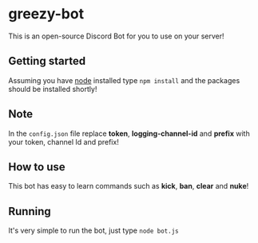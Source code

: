 # greezy-bot
This is an open-source Discord Bot for you to use on your server!

## Getting started
Assuming you have [node](https://nodejs.org) installed type `npm install` and the packages should be installed shortly!

## Note
In the `config.json` file replace **token**, **logging-channel-id** and **prefix** with your token, channel Id and prefix!

## How to use
This bot has easy to learn commands such as **kick**, **ban**, **clear** and **nuke**!

## Running
It's very simple to run the bot, just type `node bot.js`
